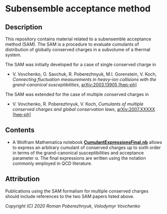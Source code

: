 # Subensemble acceptance method

## Description

This repository contains material related to a subensemble acceptance method (SAM).
The SAM is a procedure to evaluate cumulants of distribution of globally conserved charges in a subvolume of a thermal system.

The SAM was initially developed for a case of single conserved charge in 
- V. Vovchenko, O. Savchuk, R. Poberezhnyuk, M.I. Gorenstein, V. Koch, *Connecting fluctuation measurements in heavy-ion collisions with the grand-canonical susceptibilities*, [arXiv:2003.13905 [hep-ph]](https://arxiv.org/abs/2003.13905)
  
The SAM was extended for the case of multiple conserved charges in
- V. Vovchenko, R. Poberezhnyuk, V. Koch, *Cumulants of multiple conserved charges and global conservation laws*, [arXiv:2007.XXXXX [hep-ph]](https://arxiv.org/abs/2007.XXXXX)

## Contents

- A Wolfram Mathematica notebook [**CumulantExpressionsFinal.nb**](CumulantExpressionsFinal.nb) allows to express an arbitrary cumulant of conserved charges up to sixth order in terms of the grand-canonical susceptibilities and acceptance parameter &alpha;. The final expressions are written using the notation commonly employed in QCD literature.

## Attribution

Publications using the SAM formalism for multiple conserved charges should include references to the two SAM papers listed above.

*Copyright (C) 2020 Roman Poberezhnyuk, Volodymyr Vovchenko*
